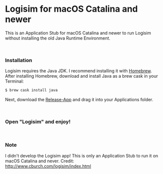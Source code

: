 # Logisim for macOS Catalina and newer

This is an Application Stub for macOS Catalina and newer to run Logisim without installing the old Java Runtime Environment.

&nbsp;

### Installation

Logisim requires the Java JDK. I recommend installing it with [Homebrew](https://brew.sh/index_de).
After installing Homebrew, download and install Java as a brew cask in your Terminal:

```sh
$ brew cask install java
```

Next, download the [Release-App](https://brew.sh/index_de) and drag it into your Applications folder.

&nbsp;

### Open "Logisim" and enjoy!

&nbsp;
&nbsp;
&nbsp;

### Note
I didn't develop the Logisim app! This is only an Application Stub to run it on macOS Catalina and never.
Credit: http://www.cburch.com/logisim/index.html